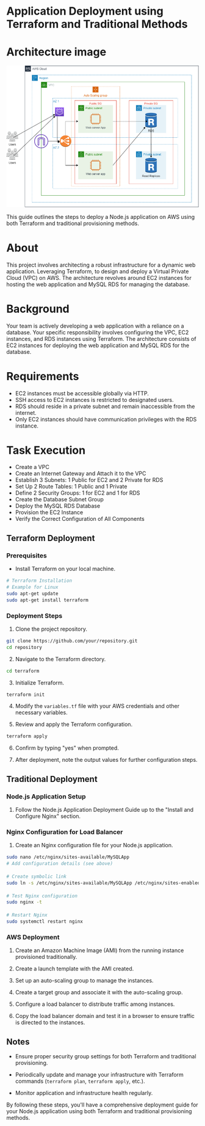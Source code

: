 # Application Deployment using Terraform and Traditional Methods

# Architecture image

![Alt text](architecture-image.png)

This guide outlines the steps to deploy a Node.js application on AWS using both Terraform and traditional provisioning methods.
# About
This project involves architecting a robust infrastructure for a dynamic web application. Leveraging Terraform, to design and deploy a Virtual Private Cloud (VPC) on AWS. The architecture revolves around EC2 instances for hosting the web application and MySQL RDS for managing the database.

# Background
Your team is actively developing a web application with a reliance on a database. Your specific responsibility involves configuring the VPC, EC2 instances, and RDS instances using Terraform. The architecture consists of EC2 instances for deploying the web application and MySQL RDS for the database.

# Requirements
- EC2 instances must be accessible globally via HTTP.
- SSH access to EC2 instances is restricted to designated users.
- RDS should reside in a private subnet and remain inaccessible from the internet.
- Only EC2 instances should have communication privileges with the RDS instance.

# Task Execution
- Create a VPC
- Create an Internet Gateway and Attach it to the VPC
- Establish 3 Subnets: 1 Public for EC2 and 2 Private for RDS
- Set Up 2 Route Tables: 1 Public and 1 Private
- Define 2 Security Groups: 1 for EC2 and 1 for RDS
- Create the Database Subnet Group
- Deploy the MySQL RDS Database
- Provision the EC2 Instance
- Verify the Correct Configuration of All Components
  
## Terraform Deployment

### Prerequisites

- Install Terraform on your local machine.

```bash
# Terraform Installation
# Example for Linux
sudo apt-get update
sudo apt-get install terraform
```

### Deployment Steps

1. Clone the project repository.

```bash
git clone https://github.com/your/repository.git
cd repository
```

2. Navigate to the Terraform directory.

```bash
cd terraform
```

3. Initialize Terraform.

```bash
terraform init
```

4. Modify the `variables.tf` file with your AWS credentials and other necessary variables.

5. Review and apply the Terraform configuration.

```bash
terraform apply
```

6. Confirm by typing "yes" when prompted.

7. After deployment, note the output values for further configuration steps.

## Traditional Deployment

### Node.js Application Setup

1. Follow the Node.js Application Deployment Guide up to the "Install and Configure Nginx" section.

### Nginx Configuration for Load Balancer

1. Create an Nginx configuration file for your Node.js application.

```bash
sudo nano /etc/nginx/sites-available/MySQLApp
# Add configuration details (see above)

# Create symbolic link
sudo ln -s /etc/nginx/sites-available/MySQLApp /etc/nginx/sites-enabled

# Test Nginx configuration
sudo nginx -t

# Restart Nginx
sudo systemctl restart nginx
```

### AWS Deployment

1. Create an Amazon Machine Image (AMI) from the running instance provisioned traditionally.

2. Create a launch template with the AMI created.

3. Set up an auto-scaling group to manage the instances.

4. Create a target group and associate it with the auto-scaling group.

5. Configure a load balancer to distribute traffic among instances.

6. Copy the load balancer domain and test it in a browser to ensure traffic is directed to the instances.

## Notes

- Ensure proper security group settings for both Terraform and traditional provisioning.

- Periodically update and manage your infrastructure with Terraform commands (`terraform plan`, `terraform apply`, etc.).

- Monitor application and infrastructure health regularly.

By following these steps, you'll have a comprehensive deployment guide for your Node.js application using both Terraform and traditional provisioning methods.
